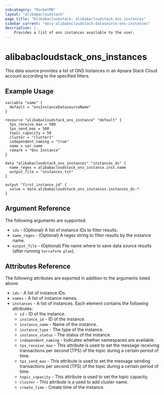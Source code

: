 ```yaml
---
subcategory: "RocketMQ"
layout: "alibabacloudstack"
page_title: "Alibabacloudstack: alibabacloudstack_ons_instances"
sidebar_current: "docs-alibabacloudstack-datasource-ons-instances"
description: |-
    Provides a list of ons instances available to the user.
---
```


# alibabacloudstack\_ons\_instances

This data source provides a list of ONS Instances in an Apsara Stack Cloud account according to the specified filters.


## Example Usage

```
variable "name" {
  default = "onsInstanceDatasourceName"
}

resource "alibabacloudstack_ons_instance" "default" {
  tps_receive_max = 500
  tps_send_max = 500
  topic_capacity = 50
  cluster = "cluster1"
  independent_naming = "true"
  name = var.name
  remark = "Ons Instance"
}

data "alibabacloudstack_ons_instances" "instances_ds" {
  name_regex = alibabacloudstack_ons_instance.inst.name
  output_file = "instances.txt"
}

output "first_instance_id" {
  value = data.alibabacloudstack_ons_instances.instances_ds.*
}
```

## Argument Reference

The following arguments are supported:

* `ids` - (Optional) A list of instance IDs to filter results.
* `name_regex` - (Optional) A regex string to filter results by the instance name. 
* `output_file` - (Optional) File name where to save data source results (after running `terraform plan`).

## Attributes Reference

The following attributes are exported in addition to the arguments listed above:

* `ids` - A list of instance IDs.
* `names` - A list of instance names.
* `instances` - A list of instances. Each element contains the following attributes:
  * `id` - ID of the instance.
  * `instance_id` - ID of the instance.
  * `instance_name` - Name of the instance.
  * `instance_type` - The type of the instance. 
  * `instance_status` - The status of the instance.
  * `independent_naming` - Indicates whether namespaces are available.
  * `tps_receive_max` - This attribute is used to set the message receiving transactions per second (TPS) of the topic during a certain period of time.
  * `tps_send_max` - This attribute is used to set the message sending transactions per second (TPS) of the topic during a certain period of time.
  * `topic_capacity` - This attribute is used to set the topic capacity.
  * `cluster` - This attribute is a used to add cluster name.
  * `create_time` - Create time of the instance.